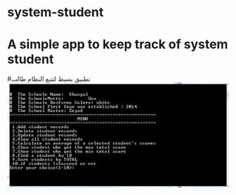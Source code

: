 # system-student
# A simple app to keep track of  system student 
#تطبيق بسيط لتتبع النظام طالب 
![](header.JPG)